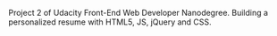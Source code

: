 Project 2 of Udacity Front-End Web Developer Nanodegree.
Building a personalized resume with HTML5, JS, jQuery and CSS.